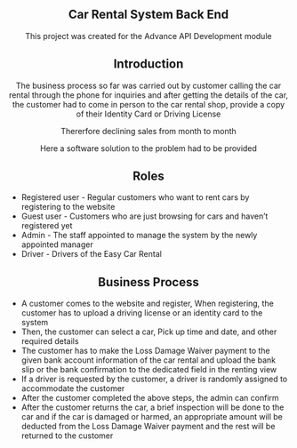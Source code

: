 <h2 align="center">Car Rental System Back End</h2>
<p align="center">This project was created for the Advance API Development module </P>

## <h2 align="center">Introduction</h2>
<p align="center">The business process so far was carried out by customer calling the car rental through the phone for inquiries and after
   getting the details of the car, the customer had to come in person to the car rental shop, 
   provide a copy of their Identity Card or Driving License</P>
<p align="center">Thererfore declining sales from month to month</P>
<p align="center">Here a software solution to the problem had to be provided</P>


## <h2 align="center">Roles</h2>
* Registered user - Regular customers who want to rent cars by registering to the website
* Guest user - Customers who are just browsing for cars and haven’t registered yet
* Admin - The staff appointed to manage the system by the newly appointed manager
* Driver - Drivers of the Easy Car Rental


## <h2 align="center">Business Process</h2>
* A customer comes to the website and register, When registering, the customer has to upload a driving license or an identity card to the
  system
* Then, the customer can select a car, Pick up time and date, and other required details
* The customer has to make the Loss Damage Waiver payment to the given bank account information of the car rental and upload the bank slip or the bank confirmation to
  the dedicated field in the renting view
* If a driver is requested by the customer, a driver is randomly assigned to accommodate the customer
* After the customer completed the above steps, the admin can confirm
* After the customer returns the car, a brief inspection will be done to the car and if the car is damaged or harmed, an appropriate amount will be deducted from the
  Loss Damage Waiver payment and the rest will be returned to the customer


